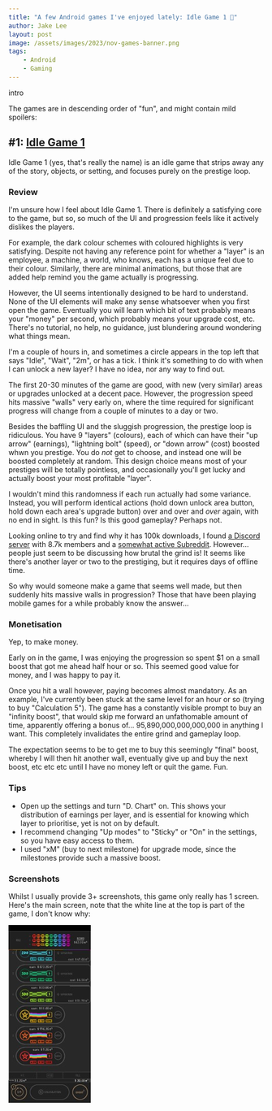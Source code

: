 ```yaml
---
title: "A few Android games I've enjoyed lately: Idle Game 1 📲"
author: Jake Lee
layout: post
image: /assets/images/2023/nov-games-banner.png
tags:
    - Android
    - Gaming
---
```


intro

The games are in descending order of "fun", and might contain mild spoilers:

## #1: [Idle Game 1](https://play.google.com/store/apps/details?id=com.cem.idle1)

Idle Game 1 (yes, that's really the name) is an idle game that strips away any of the story, objects, or setting, and focuses purely on the prestige loop. 

### Review

I'm unsure how I feel about Idle Game 1. There is definitely a satisfying core to the game, but so, so much of the UI and progression feels like it actively dislikes the players.

For example, the dark colour schemes with coloured highlights is very satisfying. Despite not having any reference point for whether a "layer" is an employee, a machine, a world, who knows, each has a unique feel due to their colour. Similarly, there are minimal animations, but those that are added help remind you the game actually is progressing.

However, the UI seems intentionally designed to be hard to understand. None of the UI elements will make any sense whatsoever when you first open the game. Eventually you will learn which bit of text probably means your "money" per second, which probably means your upgrade cost, etc. There's no tutorial, no help, no guidance, just blundering around wondering what things mean.

I'm a couple of hours in, and sometimes a circle appears in the top left that says "Idle", "Wait", "2m", or has a tick. I think it's something to do with when I can unlock a new layer? I have no idea, nor any way to find out.

The first 20-30 minutes of the game are good, with new (very similar) areas or upgrades unlocked at a decent pace. However, the progression speed hits massive "walls" very early on, where the time required for significant progress will change from a couple of minutes to a day or two.

Besides the baffling UI and the sluggish progression, the prestige loop is ridiculous. You have 9 "layers" (colours), each of which can have their "up arrow" (earnings), "lightning bolt" (speed), or "down arrow" (cost) boosted whwn you prestige. You do *not* get to choose, and instead one will be boosted completely at random. This design choice means most of your prestiges will be totally pointless, and occasionally you'll get lucky and actually boost your most profitable "layer".

I wouldn't mind this randomness if each run actually had some variance. Instead, you will perform identical actions (hold down unlock area button, hold down each area's upgrade button) over and over and *over* again, with no end in sight. Is this fun? Is this good gameplay? Perhaps not.

Looking online to try and find why it has 100k downloads, I found [a Discord server](https://discord.com/invite/U5VBS9JY9R) with 8.7k members and a [somewhat active Subreddit](https://www.reddit.com/r/Idle1/). However... people just seem to be discussing how brutal the grind is! It seems like there's another layer or two to the prestiging, but it requires days of offline time.

So why would someone make a game that seems well made, but then suddenly hits massive walls in progression? Those that have been playing mobile games for a while probably know the answer...

### Monetisation

Yep, to make money.

Early on in the game, I was enjoying the progression so spent $1 on a small boost that got me ahead half hour or so. This seemed good value for money, and I was happy to pay it. 

Once you hit a wall however, paying becomes almost mandatory. As an example, I've currently been stuck at the same level for an hour or so (trying to buy "Calculation 5"). The game has a constantly visible prompt to buy an "infinity boost", that would skip me forward an unfathomable amount of time, apparently offering a bonus of... 95,890,000,000,000,000 in anything I want. This completely invalidates the entire grind and gameplay loop.

The expectation seems to be to get me to buy this seemingly "final" boost, whereby I will then hit another wall, eventually give up and buy the next boost, etc etc etc until I have no money left or quit the game. Fun.

### Tips

* Open up the settings and turn "D. Chart" on. This shows your distribution of earnings per layer, and is essential for knowing which layer to prioritise, yet is not on by default.
* I recommend changing "Up modes" to "Sticky" or "On" in the settings, so you have easy access to them.
* I used "xM" (buy to next milestone) for upgrade mode, since the milestones provide such a massive boost.

### Screenshots

Whilst I usually provide 3+ screenshots, this game only really has 1 screen. Here's the main screen, note that the white line at the top is part of the game, I don't know why:

[![](/assets/images/2023/nov-ig1-thumbnail.jpg)](/assets/images/2023/nov-ig1.jpg)

